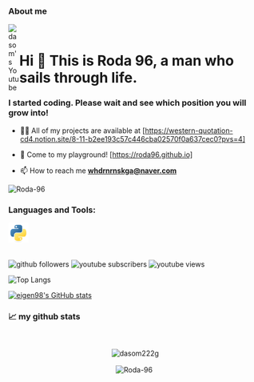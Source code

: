 ### About me
<a href="https://www.youtube.com/channel/UCNpiRnWSui8H1-u1qMJGQ5w" target="_blank">
  <img align="left" alt="dasom's Youtube" width="22px" src="https://raw.githubusercontent.com/rahuldkjain/github-profile-readme-generator/master/src/images/icons/Social/youtube.svg" />
</a>

<br />

<h1 align="left">Hi 👋 This is Roda 96, a man who sails through life.</h1>
<h3 align="left">I started coding. Please wait and see which position you will grow into!</h3>

- 👩‍💻 All of my projects are available at [https://western-quotation-cd4.notion.site/8-11-b2ee193c57c446cba02570f0a637cec0?pvs=4]

- 💬 Come to my playground! [https://roda96.github.io]

- 📫 How to reach me **whdrnrnskga@naver.com**

<p align="left"> <img src="https://komarev.com/ghpvc/?username=Roda-96&label=Profile%20views&color=0e75b6&style=flat" alt="Roda-96" /> </p>

<h3 align="left">Languages and Tools:</h3>
<p align="left"> <a href="https://www.python.org" target="_blank" rel="noreferrer"> <img src="https://raw.githubusercontent.com/devicons/devicon/master/icons/python/python-original.svg" alt="python" width="40" height="40"/> </a> </p>

<br />
<!-- <img align="right" alt="GIF" src="https://github.com/abhisheknaiidu/abhisheknaiidu/blob/master/code.gif?raw=true" width="500" height="320" /> -->

<div>
  <img src="https://img.shields.io/github/followers/roda-96?style=social" alt="github followers" height="24" />
  <img src="https://img.shields.io/youtube/channel/subscribers/UCNpiRnWSui8H1-u1qMJGQ5w?style=social" alt="youtube subscribers" height="24" />
  <img src="https://img.shields.io/youtube/channel/views/UCNpiRnWSui8H1-u1qMJGQ5w?style=social" alt="youtube views" height="24" />
</div>


![Top Langs](https://github-readme-stats.vercel.app/api/top-langs/?username=Roda-96&layout=compact&theme=tokyonight)

[![eigen98's GitHub stats](https://github-readme-stats.vercel.app/api?username=Roda-96&show_icons=true&theme=radical)](https://github.com/Roba-96-readme-stats)











<h3 align="left">📈 my github stats</h3>
<br />

<p  align="center">&nbsp;<img align="center" src="https://github-readme-stats.vercel.app/api?username=Roda-96&show_icons=true&theme=gotham&locale=en" alt="dasom222g" /></p>

<p  align="center"><img align="center" src="https://github-readme-streak-stats.herokuapp.com/?user=Roda-96&theme=gotham" alt="Roda-96" /></p>
